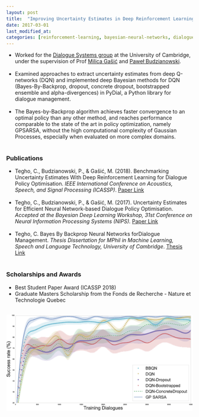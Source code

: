 ```yaml
---
layout: post
title:  "Improving Uncertainty Estimates in Deep Reinforcement Learning, for the Application of Dialogue Systems"
date: 2017-03-01
last_modified_at:
categories: [reinforcement-learning, bayesian-neural-networks, dialogue-systems]
---
```


* Worked for the [Dialogue Systems group](http://dialogue.mi.eng.cam.ac.uk/index.php/pydial/) at the University of Cambridge, under the supervision of Prof [Milica Gašić](https://www.cs.hhu.de/en/research-groups/dialog-systems-and-machine-learning-prof-dr-milica-gasic/our-team/team/cv-gasic.html) and [Paweł Budzianowski](http://budzianowski.github.io/). 
<br/><br/>
* Examined approaches to extract uncertainty estimates from deep Q-networks (DQN) and implemented deep Bayesian methods for DQN (Bayes-By-Backprop, dropout, concrete dropout, bootstrapped ensemble and alpha-divergences) in PyDial, a Python library for dialogue management. 
<br/><br/>
* The Bayes-by-Backprop algorithm achieves faster convergence to an optimal policy than any other method, and reaches performance comparable to the state of the art in policy optimization, namely GPSARSA, without the high computational complexity of Gaussian Processes, especially when evaluated on more complex domains.
<br/><br/>


### Publications ### 
* Tegho, C., Budzianowski, P., & Gašić, M. (2018). Benchmarking Uncertainty Estimates With Deep Reinforcement Learning for Dialogue Policy Optimisation. _IEEE International Conference on Acoustics, Speech, and Signal Processing (ICASSP)_. [Paper Link](https://ieeexplore.ieee.org/document/8462348)
<br/><br/>
* Tegho, C., Budzianowski, P., & Gašić, M. (2017). Uncertainty Estimates for Efficient Neural Network-based Dialogue Policy Optimisation. _Accepted at the Bayesian Deep Learning Workshop, 31st Conference on Neural Information Processing Systems (NIPS)._ [Paper Link](https://arxiv.org/abs/1711.11486)
<br/><br/>
* Tegho, C. Bayes By Backprop Neural Networks forDialogue Management. _Thesis Dissertation for MPhil in Machine Learning,
Speech and Language Technology, University of Cambridge_. [Thesis Link](https://www.mlmi.eng.cam.ac.uk/files/tegho_dissertation.pdf)
<br/><br/>

### Scholarships and Awards ###
* Best Student Paper Award (ICASSP 2018) 
* Graduate Masters Scholarship from the Fonds de Recherche - Nature et Technologie Quebec
<br/><br/>

![thesis](/assets/images/cam/thesis.png)
